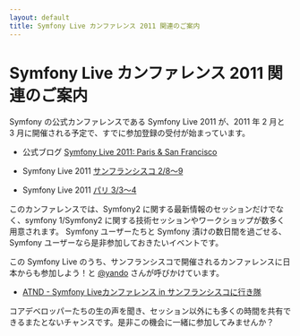 ```yaml
---
layout: default
title: Symfony Live カンファレンス 2011 関連のご案内
---
```


Symfony Live カンファレンス 2011 関連のご案内
=============================================

Symfony の公式カンファレンスである Symfony Live 2011 が、2011 年 2 月と 3 月に開催される予定で、すでに参加登録の受付が始まっています。

  - 公式ブログ [Symfony Live 2011: Paris & San Francisco](http://www.symfony-project.org/blog/2010/10/11/symfony-live-2011-paris-san-francisco)

  - Symfony Live 2011 [サンフランシスコ 2/8〜9](http://www.symfony-live.com/san-francisco)
  - Symfony Live 2011 [パリ 3/3〜4](http://www.symfony-live.com/paris)

このカンファレンスでは、Symfony2 に関する最新情報のセッションだけでなく、symfony 1/Symfony2 に関する技術セッションやワークショップが数多く用意されます。
Symfony ユーザーたちと Symfony 漬けの数日間を過ごせる、Symfony ユーザーなら是非参加しておきたいイベントです。


この Symfony Live のうち、サンフランシスコで開催されるカンファレンスに日本からも参加しよう！と [@yando](http://twitter.com/yando) さんが呼びかけています。

  - [ATND - Symfony Liveカンファレンス in サンフランシスコに行き隊](http://atnd.org/events/9561)


コアデベロッパーたちの生の声を聞き、セッション以外にも多くの時間を共有できるまたとないチャンスです。是非この機会に一緒に参加してみませんか？
